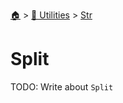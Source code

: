 <!--startTocHeader-->
[🏠](../../README.md) > [🔧 Utilities](../README.md) > [Str](README.md)
# Split
<!--endTocHeader-->
TODO: Write about `Split`
<!--startTocSubTopic-->
<!--endTocSubTopic-->